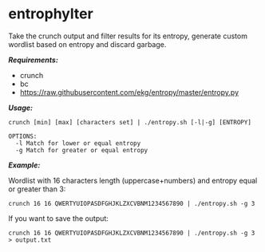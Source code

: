 # entrophylter
Take the crunch output and filter results for its entropy, generate custom wordlist based on entropy and discard garbage.

***Requirements:***
- crunch
- bc
- https://raw.githubusercontent.com/ekg/entropy/master/entropy.py

***Usage:***
```
crunch [min] [max] [characters set] | ./entropy.sh [-l|-g] [ENTROPY]

OPTIONS:
  -l Match for lower or equal entropy
  -g Match for greater or equal entropy
```
***Example:***

Wordlist with 16 characters length (uppercase+numbers) and entropy equal or greater than 3:
```
crunch 16 16 QWERTYUIOPASDFGHJKLZXCVBNM1234567890 | ./entropy.sh -g 3
```
If you want to save the output:
```
crunch 16 16 QWERTYUIOPASDFGHJKLZXCVBNM1234567890 | ./entropy.sh -g 3 > output.txt
```
